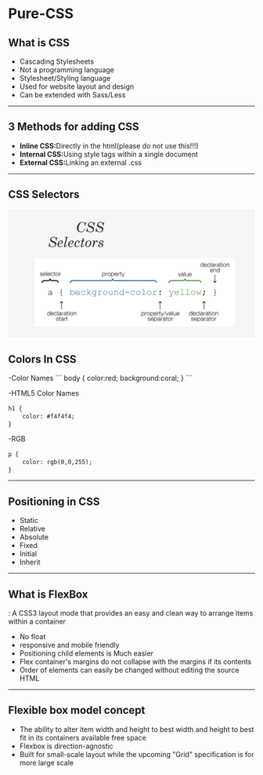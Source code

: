 # Pure-CSS

<h2>What is CSS</h2>
<ul>
<li>Cascading Stylesheets</li>
<li>Not a programming language</li>
<li>Stylesheet/Styling language</li>
<li>Used for website layout and design</li>
<li>Can be extended with Sass/Less</li>
</ul>

<hr>

<h2>3 Methods for adding CSS</h2>
<ul>
<li><strong>Inline CSS:</strong>Directly in the html(please do not use this!!!)</li>
<li><strong>Internal CSS:</strong>Using style tags within a single document</li>
<li><strong>External CSS:</strong>Linking an external .css</li>
</ul>

<hr>

<h2>CSS Selectors</h2>
<img src="./img/css_selectors.png">

<h2>Colors In CSS</h2>
-Color Names
```
body {
    color:red;
    background:coral;
}
```

-HTML5 Color Names
```
h1 {
    color: #f4f4f4;
}
```

-RGB
```
p {
    color: rgb(0,0,255);
}
```

<hr>

<h2>Positioning in CSS</h2>
<ul>
  <li>Static</li>
  <li>Relative</li>
  <li>Absolute</li>
  <li>Fixed</li>
  <li>Initial</li>
  <li>Inherit</li>
</ul>

<hr>

<h2>What is FlexBox</h2>
: A CSS3 layout mode that provides an easy and clean way to arrange items within a container
<ul>
  <li>No float</li>
  <li>responsive and mobile friendly</li>
  <li>Positioning child elements is Much easier </li>
  <li>Flex container's margins do not collapse with the margins if its contents</li>
  <li>Order of elements can easily be changed without editing the source HTML</li>
</ul>

<hr>

<h2>Flexible box model concept</h2>
<ul>
  <li>The ability to alter item width and height to best width and height to best fit in its containers available free space</li>
  <li>Flexbox is direction-agnostic</li>
  <li>Built for small-scale layout while the upcoming "Grid" specification is for more large scale</li>
</ul>
